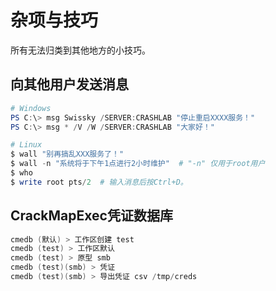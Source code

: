 # 杂项与技巧

所有无法归类到其他地方的小技巧。

## 向其他用户发送消息

```powershell
# Windows
PS C:\> msg Swissky /SERVER:CRASHLAB "停止重启XXXX服务！"
PS C:\> msg * /V /W /SERVER:CRASHLAB "大家好！"

# Linux
$ wall "别再搞乱XXX服务了！"
$ wall -n "系统将于下午1点进行2小时维护"  # "-n" 仅用于root用户
$ who
$ write root pts/2	# 输入消息后按Ctrl+D。
```

## CrackMapExec凭证数据库

```ps1
cmedb (默认) > 工作区创建 test
cmedb (test) > 工作区默认
cmedb (test) > 原型 smb
cmedb (test)(smb) > 凭证
cmedb (test)(smb) > 导出凭证 csv /tmp/creds
```